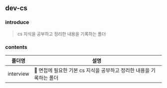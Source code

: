 ## dev-cs

### introduce
> cs 지식을 공부하고 정리한 내용을 기록하는 폴더

### contents
|폴더명|설명|
|------|---|
|interview|💬 면접에 필요한 기본 cs 지식을 공부하고 정리한 내용을 기록하는 폴더|
